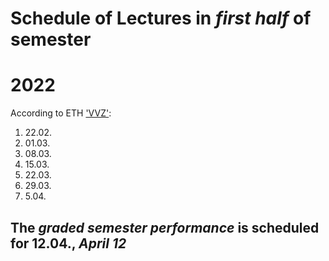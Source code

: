 # Schedule of Lectures  in *first half* of semester
# 2022 

According to ETH ['VVZ'](www.vvz.ethz.ch/Vorlesungsverzeichnis/lehrveranstaltung.view?semkez=2022S&lehrveranstaltungId=1383248&lang=en):

1) 22.02.
2) 01.03.
3) 08.03.
4) 15.03.
5) 22.03. 
6) 29.03.
7)  5.04.

## The *graded semester performance* is scheduled for  12.04., *April 12* 
